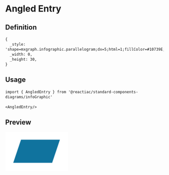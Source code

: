 # Angled Entry

## Definition

```
{
  _style: 'shape=mxgraph.infographic.parallelogram;dx=5;html=1;fillColor=#10739E;strokeColor=none;shadow=0;fontSize=17;fontColor=#FFFFFF;align=center;fontStyle=1;whiteSpace=wrap;',
  _width: 0,
  _height: 30,
}
```

## Usage

```
import { AngledEntry } from '@reactiac/standard-components-diagrams/infoGraphic'

<AngledEntry/>
```

## Preview

<img src="./angled-entry.png" width="200"/>
